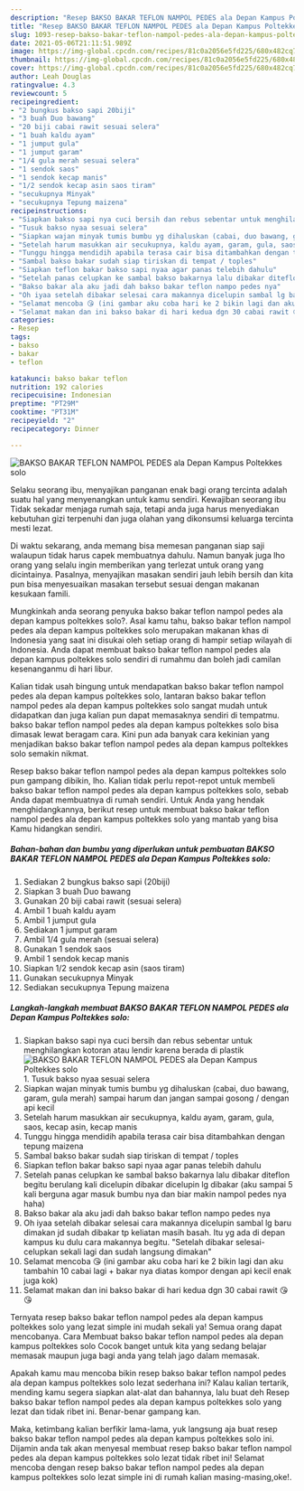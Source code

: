 ```yaml
---
description: "Resep BAKSO BAKAR TEFLON NAMPOL PEDES ala Depan Kampus Poltekkes solo yang lezat Untuk Jualan"
title: "Resep BAKSO BAKAR TEFLON NAMPOL PEDES ala Depan Kampus Poltekkes solo yang lezat Untuk Jualan"
slug: 1093-resep-bakso-bakar-teflon-nampol-pedes-ala-depan-kampus-poltekkes-solo-yang-lezat-untuk-jualan
date: 2021-05-06T21:11:51.989Z
image: https://img-global.cpcdn.com/recipes/81c0a2056e5fd225/680x482cq70/bakso-bakar-teflon-nampol-pedes-ala-depan-kampus-poltekkes-solo-foto-resep-utama.jpg
thumbnail: https://img-global.cpcdn.com/recipes/81c0a2056e5fd225/680x482cq70/bakso-bakar-teflon-nampol-pedes-ala-depan-kampus-poltekkes-solo-foto-resep-utama.jpg
cover: https://img-global.cpcdn.com/recipes/81c0a2056e5fd225/680x482cq70/bakso-bakar-teflon-nampol-pedes-ala-depan-kampus-poltekkes-solo-foto-resep-utama.jpg
author: Leah Douglas
ratingvalue: 4.3
reviewcount: 5
recipeingredient:
- "2 bungkus bakso sapi 20biji"
- "3 buah Duo bawang"
- "20 biji cabai rawit sesuai selera"
- "1 buah kaldu ayam"
- "1 jumput gula"
- "1 jumput garam"
- "1/4 gula merah sesuai selera"
- "1 sendok saos"
- "1 sendok kecap manis"
- "1/2 sendok kecap asin saos tiram"
- "secukupnya Minyak"
- "secukupnya Tepung maizena"
recipeinstructions:
- "Siapkan bakso sapi nya cuci bersih dan rebus sebentar untuk menghilangkan kotoran atau lendir karena berada di plastik"
- "Tusuk bakso nyaa sesuai selera"
- "Siapkan wajan minyak tumis bumbu yg dihaluskan (cabai, duo bawang, garam, gula merah) sampai harum dan jangan sampai gosong / dengan api kecil"
- "Setelah harum masukkan air secukupnya, kaldu ayam, garam, gula, saos, kecap asin, kecap manis"
- "Tunggu hingga mendidih apabila terasa cair bisa ditambahkan dengan tepung maizena"
- "Sambal bakso bakar sudah siap tiriskan di tempat / toples"
- "Siapkan teflon bakar bakso sapi nyaa agar panas telebih dahulu"
- "Setelah panas celupkan ke sambal bakso bakarnya lalu dibakar diteflon begitu berulang kali dicelupin dibakar dicelupin lg dibakar (aku sampai 5 kali berguna agar masuk bumbu nya dan biar makin nampol pedes nya haha)"
- "Bakso bakar ala aku jadi dah bakso bakar teflon nampo pedes nya"
- "Oh iyaa setelah dibakar selesai cara makannya dicelupin sambal lg baru dimakan jd sudah dibakar tp keliatan masih basah. Itu yg ada di depan kampus ku dulu cara makannya begitu. &#34;Setelah dibakar selesai- celupkan sekali lagi dan sudah langsung dimakan&#34;"
- "Selamat mencoba 😘 (ini gambar aku coba hari ke 2 bikin lagi dan aku tambahin 10 cabai lagi + bakar nya diatas kompor dengan api kecil enak juga kok)"
- "Selamat makan dan ini bakso bakar di hari kedua dgn 30 cabai rawit 😘😘"
categories:
- Resep
tags:
- bakso
- bakar
- teflon

katakunci: bakso bakar teflon 
nutrition: 192 calories
recipecuisine: Indonesian
preptime: "PT29M"
cooktime: "PT31M"
recipeyield: "2"
recipecategory: Dinner

---
```



![BAKSO BAKAR TEFLON NAMPOL PEDES ala Depan Kampus Poltekkes solo](https://img-global.cpcdn.com/recipes/81c0a2056e5fd225/680x482cq70/bakso-bakar-teflon-nampol-pedes-ala-depan-kampus-poltekkes-solo-foto-resep-utama.jpg)

Selaku seorang ibu, menyajikan panganan enak bagi orang tercinta adalah suatu hal yang menyenangkan untuk kamu sendiri. Kewajiban seorang ibu Tidak sekadar menjaga rumah saja, tetapi anda juga harus menyediakan kebutuhan gizi terpenuhi dan juga olahan yang dikonsumsi keluarga tercinta mesti lezat.

Di waktu  sekarang, anda memang bisa memesan panganan siap saji walaupun tidak harus capek membuatnya dahulu. Namun banyak juga lho orang yang selalu ingin memberikan yang terlezat untuk orang yang dicintainya. Pasalnya, menyajikan masakan sendiri jauh lebih bersih dan kita pun bisa menyesuaikan masakan tersebut sesuai dengan makanan kesukaan famili. 



Mungkinkah anda seorang penyuka bakso bakar teflon nampol pedes ala depan kampus poltekkes solo?. Asal kamu tahu, bakso bakar teflon nampol pedes ala depan kampus poltekkes solo merupakan makanan khas di Indonesia yang saat ini disukai oleh setiap orang di hampir setiap wilayah di Indonesia. Anda dapat membuat bakso bakar teflon nampol pedes ala depan kampus poltekkes solo sendiri di rumahmu dan boleh jadi camilan kesenanganmu di hari libur.

Kalian tidak usah bingung untuk mendapatkan bakso bakar teflon nampol pedes ala depan kampus poltekkes solo, lantaran bakso bakar teflon nampol pedes ala depan kampus poltekkes solo sangat mudah untuk didapatkan dan juga kalian pun dapat memasaknya sendiri di tempatmu. bakso bakar teflon nampol pedes ala depan kampus poltekkes solo bisa dimasak lewat beragam cara. Kini pun ada banyak cara kekinian yang menjadikan bakso bakar teflon nampol pedes ala depan kampus poltekkes solo semakin nikmat.

Resep bakso bakar teflon nampol pedes ala depan kampus poltekkes solo pun gampang dibikin, lho. Kalian tidak perlu repot-repot untuk membeli bakso bakar teflon nampol pedes ala depan kampus poltekkes solo, sebab Anda dapat membuatnya di rumah sendiri. Untuk Anda yang hendak menghidangkannya, berikut resep untuk membuat bakso bakar teflon nampol pedes ala depan kampus poltekkes solo yang mantab yang bisa Kamu hidangkan sendiri.

<!--inarticleads1-->

##### Bahan-bahan dan bumbu yang diperlukan untuk pembuatan BAKSO BAKAR TEFLON NAMPOL PEDES ala Depan Kampus Poltekkes solo:

1. Sediakan 2 bungkus bakso sapi (20biji)
1. Siapkan 3 buah Duo bawang
1. Gunakan 20 biji cabai rawit (sesuai selera)
1. Ambil 1 buah kaldu ayam
1. Ambil 1 jumput gula
1. Sediakan 1 jumput garam
1. Ambil 1/4 gula merah (sesuai selera)
1. Gunakan 1 sendok saos
1. Ambil 1 sendok kecap manis
1. Siapkan 1/2 sendok kecap asin (saos tiram)
1. Gunakan secukupnya Minyak
1. Sediakan secukupnya Tepung maizena




<!--inarticleads2-->

##### Langkah-langkah membuat BAKSO BAKAR TEFLON NAMPOL PEDES ala Depan Kampus Poltekkes solo:

1. Siapkan bakso sapi nya cuci bersih dan rebus sebentar untuk menghilangkan kotoran atau lendir karena berada di plastik
<img src="https://img-global.cpcdn.com/steps/76a3958efc6bddf7/160x128cq70/bakso-bakar-teflon-nampol-pedes-ala-depan-kampus-poltekkes-solo-langkah-memasak-1-foto.jpg" alt="BAKSO BAKAR TEFLON NAMPOL PEDES ala Depan Kampus Poltekkes solo">1. Tusuk bakso nyaa sesuai selera
1. Siapkan wajan minyak tumis bumbu yg dihaluskan (cabai, duo bawang, garam, gula merah) sampai harum dan jangan sampai gosong / dengan api kecil
1. Setelah harum masukkan air secukupnya, kaldu ayam, garam, gula, saos, kecap asin, kecap manis
1. Tunggu hingga mendidih apabila terasa cair bisa ditambahkan dengan tepung maizena
1. Sambal bakso bakar sudah siap tiriskan di tempat / toples
1. Siapkan teflon bakar bakso sapi nyaa agar panas telebih dahulu
1. Setelah panas celupkan ke sambal bakso bakarnya lalu dibakar diteflon begitu berulang kali dicelupin dibakar dicelupin lg dibakar (aku sampai 5 kali berguna agar masuk bumbu nya dan biar makin nampol pedes nya haha)
1. Bakso bakar ala aku jadi dah bakso bakar teflon nampo pedes nya
1. Oh iyaa setelah dibakar selesai cara makannya dicelupin sambal lg baru dimakan jd sudah dibakar tp keliatan masih basah. Itu yg ada di depan kampus ku dulu cara makannya begitu. &#34;Setelah dibakar selesai- celupkan sekali lagi dan sudah langsung dimakan&#34;
1. Selamat mencoba 😘 (ini gambar aku coba hari ke 2 bikin lagi dan aku tambahin 10 cabai lagi + bakar nya diatas kompor dengan api kecil enak juga kok)
1. Selamat makan dan ini bakso bakar di hari kedua dgn 30 cabai rawit 😘😘




Ternyata resep bakso bakar teflon nampol pedes ala depan kampus poltekkes solo yang lezat simple ini mudah sekali ya! Semua orang dapat mencobanya. Cara Membuat bakso bakar teflon nampol pedes ala depan kampus poltekkes solo Cocok banget untuk kita yang sedang belajar memasak maupun juga bagi anda yang telah jago dalam memasak.

Apakah kamu mau mencoba bikin resep bakso bakar teflon nampol pedes ala depan kampus poltekkes solo lezat sederhana ini? Kalau kalian tertarik, mending kamu segera siapkan alat-alat dan bahannya, lalu buat deh Resep bakso bakar teflon nampol pedes ala depan kampus poltekkes solo yang lezat dan tidak ribet ini. Benar-benar gampang kan. 

Maka, ketimbang kalian berfikir lama-lama, yuk langsung aja buat resep bakso bakar teflon nampol pedes ala depan kampus poltekkes solo ini. Dijamin anda tak akan menyesal membuat resep bakso bakar teflon nampol pedes ala depan kampus poltekkes solo lezat tidak ribet ini! Selamat mencoba dengan resep bakso bakar teflon nampol pedes ala depan kampus poltekkes solo lezat simple ini di rumah kalian masing-masing,oke!.

